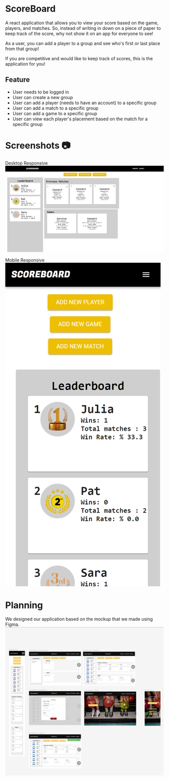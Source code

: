 # ScoreBoard 
A react application that allows you to view your score based on the game, players, and matches. So, instead of writing in down on a piece of paper to keep track of the score, why not show it on an app for everyone to see!

As a user, you can add a player to a group and see who's first or last place from that group! 

If you are competitive and would like to keep track of scores, this is the application for you! 

## Feature
- User needs to be logged in 
- User can create a new group
- User can add a player (needs to have an account) to a specific group 
- User can add a match to a specific group 
- User can add a game to a specific group 
- User can view each player's placement based on the match for a specific group

# Screenshots 📷
Desktop Responsive 
![Desktop Responsive](/client/scoreboard/public/desktop-responsive.png)

Mobile Responsive 
![Mobile Responsive](/client/scoreboard/public/mobile-responsive.png)


# Planning 
We designed our application based on the mockup that we made using Figma. 
![Mobile Responsive](/client/scoreboard/public/figma-mockup.png)
